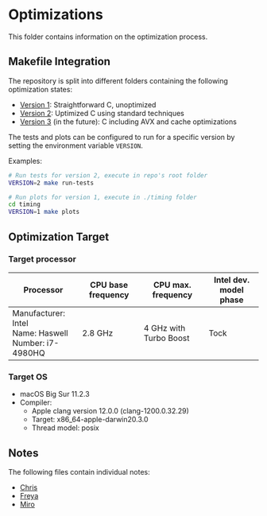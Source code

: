 # Optimizations
This folder contains information on the optimization process.

## Makefile Integration
The repository is split into different folders containing the following optimization states:
- [Version 1](../../code_unoptimized): Straightforward C, unoptimized
- [Version 2](../../code_optimized/standard_optimizations): Uptimized C using standard techniques
- [Version 3](../../code_optimized/advanced_optimizations) (in the future): C including AVX and cache optimizations

The tests and plots can be configured to run for a specific version by setting the environment variable `VERSION`.

Examples:
```bash
# Run tests for version 2, execute in repo's root folder
VERSION=2 make run-tests

# Run plots for version 1, execute in ./timing folder
cd timing
VERSION=1 make plots
```

## Optimization Target

### Target processor

| Processor   | CPU base frequency | CPU max. frequency | Intel dev. model phase |
|-------------|--------------------|--------------------|------------------------|
| Manufacturer: Intel<br>Name: Haswell<br>Number: i7-4980HQ | 2.8 GHz | 4 GHz with Turbo Boost | Tock |

### Target OS
- macOS Big Sur 11.2.3
- Compiler:
    - Apple clang version 12.0.0 (clang-1200.0.32.29)
    - Target: x86_64-apple-darwin20.3.0
    - Thread model: posix

## Notes
The following files contain individual notes:
- [Chris](./notes_chris.md)
- [Freya](./notes_freya.md)
- [Miro](./notes_miro.md)
